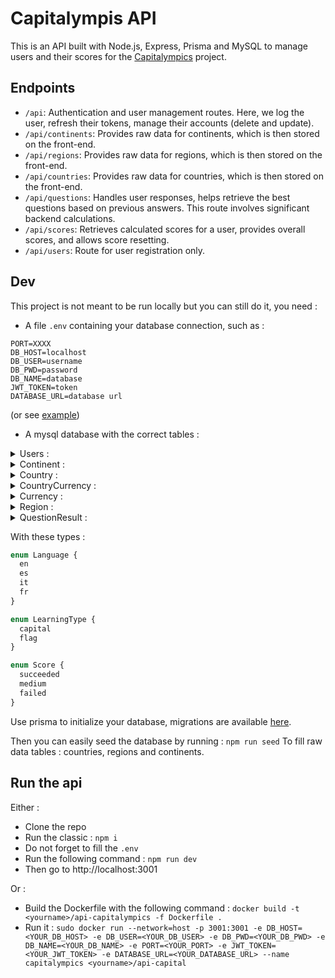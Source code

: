 # Capitalympis API

This is an API built with Node.js, Express, Prisma and MySQL to manage users and their scores for the [Capitalympics](https://github.com/icepick4/capitalympics) project.

## Endpoints

- `/api`: Authentication and user management routes. Here, we log the user, refresh their tokens, manage their accounts (delete and update).
- `/api/continents`: Provides raw data for continents, which is then stored on the front-end.
- `/api/regions`: Provides raw data for regions, which is then stored on the front-end.
- `/api/countries`: Provides raw data for countries, which is then stored on the front-end.
- `/api/questions`: Handles user responses, helps retrieve the best questions based on previous answers. This route involves significant backend calculations.
- `/api/scores`: Retrieves calculated scores for a user, provides overall scores, and allows score resetting.
- `/api/users`: Route for user registration only.

## Dev

This project is not meant to be run locally but you can still do it, you need : 

- A file `.env` containing your database connection, such as : 
```
PORT=XXXX
DB_HOST=localhost
DB_USER=username
DB_PWD=password
DB_NAME=database
JWT_TOKEN=token
DATABASE_URL=database url
```
(or see [example](.env.example))
  
- A mysql database with the correct tables :

<details>
<summary>Users :</summary>

| Name          | Type         | Key |
| ------------- | ------------ | --- |
| id            | Int          | PK  |
| name          | String       |     |
| password      | String       |     |
| created_at    | DateTime     |     |
| updated_at    | DateTime     |     |
| language      | Language     |     |

</details>

<details>
<summary>Continent :</summary>

| Name          | Type         | Key |
| ------------- | ------------ | --- |
| id            | Int          | PK  |
| name          | Json         |     |

</details>

<details>
<summary>Country :</summary>

| Name            | Type         | Key |
| --------------- | ------------ | --- |
| id              | Int          | PK  |
| code            | String       |     |
| name            | Json         |     |
| capital         | Json         |     |
| official_name   | Json         |     |
| region_id       | Int          |     |
| population      | Int          |     |
| google_maps_link| String        |     |
| flag            | String        |     |

</details>

<details>
<summary>CountryCurrency :</summary>

| Name          | Type         | Key |
| ------------- | ------------ | --- |
| id            | Int          | PK  |
| country_id    | Int          |     |
| currency_id   | Int          |     |

</details>

<details>
<summary>Currency :</summary>

| Name          | Type         | Key |
| ------------- | ------------ | --- |
| id            | Int          | PK  |
| name          | String       |     |
| symbol        | String       |     |

</details>

<details>
<summary>Region :</summary>

| Name          | Type         | Key |
| ------------- | ------------ | --- |
| id            | Int          | PK  |
| name          | Json         |     |
| continent_id  | Int          |     |

</details>

<details>
<summary>QuestionResult :</summary>

| Name          | Type         | Key |
| ------------- | ------------ | --- |
| id            | Int          | PK  |
| user_id       | Int          |     |
| country_id    | Int          |     |
| learning_type | LearningType |     |
| result        | Score        |     |
| created_at    | DateTime     |     |

</details>

With these types :

```javascript
enum Language {
  en
  es
  it
  fr
}

enum LearningType {
  capital
  flag
}

enum Score {
  succeeded
  medium
  failed
}
```

Use prisma to initialize your database, migrations are available [here](/prisma/migrations).

Then you can easily seed the database by running : `npm run seed`
To fill raw data tables : countries, regions and continents.
  
## Run the api
Either : 

- Clone the repo
- Run the classic : `npm i`
- Do not forget to fill the `.env`
- Run the following command : `npm run dev`
- Then go to http://localhost:3001

Or : 

- Build the Dockerfile with the following command : `docker build -t <yourname>/api-capitalympics -f Dockerfile .`
- Run it : `sudo docker run --network=host -p 3001:3001 -e DB_HOST=<YOUR_DB_HOST> -e DB_USER=<YOUR_DB_USER> -e DB_PWD=<YOUR_DB_PWD> -e DB_NAME=<YOUR_DB_NAME> -e PORT=<YOUR_PORT> -e JWT_TOKEN=<YOUR_JWT_TOKEN> -e DATABASE_URL=<YOUR_DATABASE_URL> --name capitalympics <yourname>/api-capital`
    
